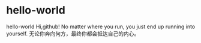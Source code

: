 # hello-world
hello-world
Hi,github!
No matter where you run, you just end up running into yourself.
无论你奔向何方，最终你都会抵达自己的内心。
